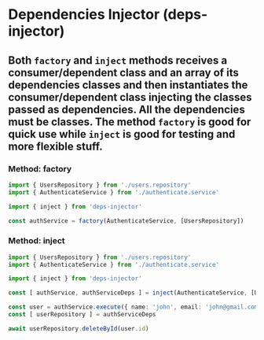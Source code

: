 # Dependencies Injector (deps-injector)

## Both `factory` and `inject` methods receives a consumer/dependent class and an array of its dependencies classes and then instantiates the consumer/dependent class injecting the classes passed as dependencies. All the dependencies must be classes. The method `factory` is good for quick use while `inject` is good for testing and more flexible stuff.

### Method: factory
```typescript
import { UsersRepository } from './users.repository'
import { AuthenticateService } from './authenticate.service'

import { inject } from 'deps-injector'

const authService = factory(AuthenticateService, [UsersRepository])
```

### Method: inject
```typescript
import { UsersRepository } from './users.repository'
import { AuthenticateService } from './authenticate.service'

import { inject } from 'deps-injector'

const [ authService, authServiceDeps ] = inject(AuthenticateService, [UsersRepository])

const user = authService.execute({ name: 'john', email: 'john@gmail.com'})
const [ userRepository ] = authServiceDeps

await userRepository.deleteById(user.id)
```